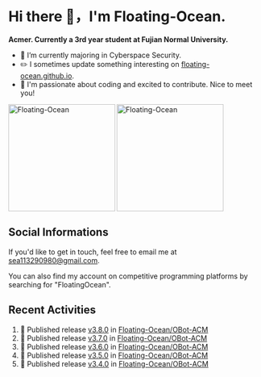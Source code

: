 # Hi there 👋，I'm Floating-Ocean.

**Acmer. Currently a 3rd year student at Fujian Normal University.**

- 🔭 I’m currently majoring in Cyberspace Security.
- ✏️ I sometimes update something interesting on [floating-ocean.github.io](https://floating-ocean.github.io/).
- 👯 I'm passionate about coding and excited to contribute. Nice to meet you!

<p><img align="left" height="212" src="https://readme-stats-eta-flame.vercel.app/api/top-langs?username=Floating-Ocean&show_icons=true&locale=en&layout=donut&&hide=html&border_radius=16" alt="Floating-Ocean" /></p>

<p><img align="center" height="212" src="https://readme-stats-eta-flame.vercel.app/api?username=Floating-Ocean&show_icons=true&locale=en&exclude_repo=Floating-Ocean.github.io&border_radius=16&rank_icon=github&show=reviews" alt="Floating-Ocean" /></p>

## Social Informations

If you'd like to get in touch, feel free to email me at [sea113290980@gmail.com](mailto:sea113290980@gmail.com).

You can also find my account on competitive programming platforms by searching for "FloatingOcean".

## Recent Activities
<!--START_SECTION:activity-->
1. 🚀 Published release [v3.8.0](https://github.com/Floating-Ocean/OBot-ACM/releases/tag/v3.8.0) in [Floating-Ocean/OBot-ACM](https://github.com/Floating-Ocean/OBot-ACM)
2. 🚀 Published release [v3.7.0](https://github.com/Floating-Ocean/OBot-ACM/releases/tag/v3.7.0) in [Floating-Ocean/OBot-ACM](https://github.com/Floating-Ocean/OBot-ACM)
3. 🚀 Published release [v3.6.0](https://github.com/Floating-Ocean/OBot-ACM/releases/tag/v3.6.0) in [Floating-Ocean/OBot-ACM](https://github.com/Floating-Ocean/OBot-ACM)
4. 🚀 Published release [v3.5.0](https://github.com/Floating-Ocean/OBot-ACM/releases/tag/v3.5.0) in [Floating-Ocean/OBot-ACM](https://github.com/Floating-Ocean/OBot-ACM)
5. 🚀 Published release [v3.4.0](https://github.com/Floating-Ocean/OBot-ACM/releases/tag/v3.4.0) in [Floating-Ocean/OBot-ACM](https://github.com/Floating-Ocean/OBot-ACM)
<!--END_SECTION:activity-->


